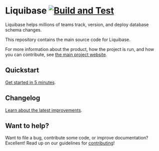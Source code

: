 # Liquibase [![Build and Test](https://github.com/liquibase/liquibase/actions/workflows/build.yml/badge.svg)](https://github.com/liquibase/liquibase/actions/workflows/build.yml)

Liquibase helps millions of teams track, version, and deploy database schema changes.

This repository contains the main source code for Liquibase. 

For more information about the product, how the project is run, and how you can contribute, 
see [the main project website](https://www.liquibase.org/).

## Quickstart

[Get started in 5 minutes](https://www.liquibase.org/get-started/first-steps).

## Changelog

[Learn about the latest improvements](https://github.com/liquibase/liquibase/blob/master/changelog.txt).

## Want to help?

Want to file a bug, contribute some code, or improve documentation? Excellent! Read up on our
guidelines for [contributing](https://www.liquibase.org/community/index.html)!
